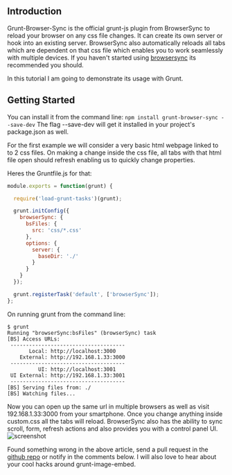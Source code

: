 ## Introduction

Grunt-Browser-Sync is the official grunt-js plugin from BrowserSync to reload your browser on any css file changes. It can create its own server or hook into an existing server.
BrowserSync also automatically reloads all tabs which are dependent on that css file which enables you to work seamlessly with multiple devices. If you haven't started using [browsersync](http://www.browsersync.io/) its recommended you should.

In this tutorial I am going to demonstrate its usage with Grunt.

## Getting Started

You can install it from the command line:
`npm install grunt-browser-sync --save-dev`
 The flag --save-dev will get it installed in your project's package.json as well.

For the first example we will consider a very basic html webpage linked to to 2 css files.
On making a change inside the css file, all tabs with that html file open should refresh enabling us to quickly change properties.

Heres the Gruntfile.js for that:

```js
module.exports = function(grunt) {

  require('load-grunt-tasks')(grunt);

  grunt.initConfig({
    browserSync: {
      bsFiles: {
        src: 'css/*.css'
      },
      options: {
        server: {
          baseDir: './'
        }
      }
    }
  });

  grunt.registerTask('default', ['browserSync']);
};
```

On running grunt from the command line:

```
$ grunt
Running "browserSync:bsFiles" (browserSync) task
[BS] Access URLs:
 -------------------------------------
       Local: http://localhost:3000
    External: http://192.168.1.33:3000
 -------------------------------------
          UI: http://localhost:3001
 UI External: http://192.168.1.33:3001
 -------------------------------------
[BS] Serving files from: ./
[BS] Watching files...
```

Now you can open up the same url in multiple browsers as well as visit 192.168.1.33:3000 from your smartphone.
Once you change anything inside custom.css all the tabs will reload.
BrowserSync also has the ability to sync scroll, form, refresh actions and also provides you with a control panel UI.
![screenshot](/images/browsersync.jpg)

Found something wrong in the above article, send a pull request in the [github repo](http://github.com/kanakiyajay/grunt-tasks/23-grunt-browser-sync/) or notify in the comments below.
I will also love to hear about your cool hacks around grunt-image-embed.

